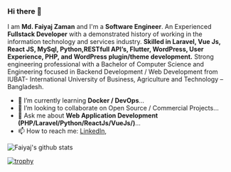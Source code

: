 ### Hi there 👋

I am **Md. Faiyaj Zaman** and I'm a **Software Engineer**. An Experienced **Fullstack Developer** with a demonstrated history of working in the information technology and services industry. **Skilled in Laravel, Vue Js, React JS, MySql, Python,RESTfull API’s, Flutter, WordPress, User Experience, PHP, and WordPress plugin/theme development.** Strong engineering professional with a Bachelor of Computer Science and Engineering focused in Backend Development / Web Development from IUBAT- International University of Business, Agriculture and Technology – Bangladesh.

- 🌱 I’m currently learning **Docker / DevOps**...
- 👯 I’m looking to collaborate on Open Source / Commercial Projects...
- 💬 Ask me about **Web Application Development (PHP/Laravel/Python/ReactJs/VueJs/)**...
- 📫 How to reach me: 
    [LinkedIn](https://www.linkedin.com/in/faiyajz/),


![Faiyaj's github stats](https://github-readme-stats.vercel.app/api?username=faiyajz&show_icons=true&hide_border=true)

[![trophy](https://github-profile-trophy.vercel.app/?username=faiyajz)](https://github.com/faiyajz/github-profile-trophy)
